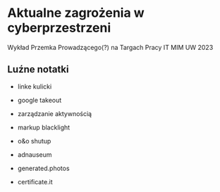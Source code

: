 # Aktualne zagrożenia w cyberprzestrzeni

Wykład Przemka Prowadzącego(?) na Targach Pracy IT MIM UW 2023

## Luźne notatki

* linke kulicki

* google takeout
* zarządzanie aktywnością

* markup blacklight

* o&o shutup
* adnauseum

* generated.photos
* certificate.it
